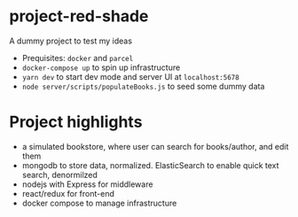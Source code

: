 # project-red-shade
A dummy project to test my ideas

* Prequisites: `docker` and `parcel`
* `docker-compose up` to spin up infrastructure
* `yarn dev` to start dev mode and server UI at `localhost:5678`
* `node server/scripts/populateBooks.js` to seed some dummy data

# Project highlights
* a simulated bookstore, where user can search for books/author, and edit them
* mongodb to store data, normalized. ElasticSearch to enable quick text search, denormilzed
* nodejs with Express for middleware
* react/redux for front-end
* docker compose to manage infrastructure
